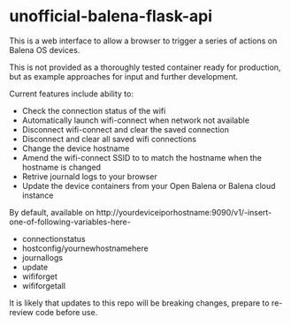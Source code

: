 # unofficial-balena-flask-api

This is a web interface to allow a browser to trigger a series of actions on Balena OS devices. 

This is not provided as a thoroughly tested container ready for production, but as example approaches for input and further development. 

Current features include ability to:

- Check the connection status of the wifi
- Automatically launch wifi-connect when network not available
- Disconnect wifi-connect and clear the saved connection
- Disconnect and clear all saved wifi connections
- Change the device hostname
- Amend the wifi-connect SSID to to match the hostname when the hostname is changed
- Retrive journald logs to your browser
- Update the device containers from your Open Balena or Balena cloud instance

By default, available on http://yourdeviceiporhostname:9090/v1/-insert-one-of-following-variables-here-
- connectionstatus
- hostconfig/yournewhostnamehere
- journallogs
- update
- wififorget
- wififorgetall

It is likely that updates to this repo will be breaking changes, prepare to re-review code before use. 
